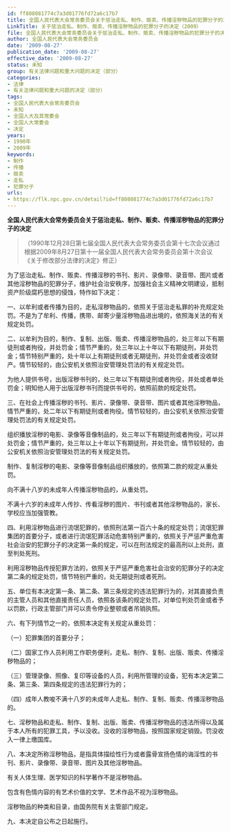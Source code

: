 ```yaml
---
id: ff808081774c7a3d01776fd72a6c17b7
title: 全国人民代表大会常务委员会关于惩治走私、制作、贩卖、传播淫秽物品的犯罪分子的决定
LinkTitle: 关于惩治走私、制作、贩卖、传播淫秽物品的犯罪分子的决定（2009）
file: 全国人民代表大会常务委员会关于惩治走私、制作、贩卖、传播淫秽物品的犯罪分子的决定_20090827_ff808081774c7a3d01776fd72a6c17b7.docx
author: 全国人民代表大会常务委员会
date: '2009-08-27'
publication_date: '2009-08-27'
effective_date: '2009-08-27'
status: 未知
group: 有关法律问题和重大问题的决定（部分）
categories:
- 法律
- 有关法律问题和重大问题的决定（部分）
tags:
- 全国人民代表大会常务委员会
- 未知
- 全国人大及其常委会
- 全国人大常委会
- 决定
years:
- 1990年
- 2009年
keywords:
- 制作
- 传播
- 贩卖
- 走私
- 犯罪分子
urls:
- https://flk.npc.gov.cn/detail?id=ff808081774c7a3d01776fd72a6c17b7
---
```


**全国人民代表大会常务委员会关于惩治走私、制作、贩卖、传播淫秽物品的犯罪分子的决定**

> （1990年12月28日第七届全国人民代表大会常务委员会第十七次会议通过 根据2009年8月27日第十一届全国人民代表大会常务委员会第十次会议《关于修改部分法律的决定》修正）

为了惩治走私、制作、贩卖、传播淫秽的书刊、影片、录像带、录音带、图片或者其他淫秽物品的犯罪分子，维护社会治安秩序，加强社会主义精神文明建设，抵制资产阶级腐朽思想的侵蚀，特作如下决定：

一、以牟利或者传播为目的，走私淫秽物品的，依照关于惩治走私罪的补充规定处罚。不是为了牟利、传播，携带、邮寄少量淫秽物品进出境的，依照海关法的有关规定处罚。

二、以牟利为目的，制作、复制、出版、贩卖、传播淫秽物品的，处三年以下有期徒刑或者拘役，并处罚金；情节严重的，处三年以上十年以下有期徒刑，并处罚金；情节特别严重的，处十年以上有期徒刑或者无期徒刑，并处罚金或者没收财产。情节较轻的，由公安机关依照治安管理处罚法的有关规定处罚。

为他人提供书号，出版淫秽书刊的，处三年以下有期徒刑或者拘役，并处或者单处罚金；明知他人用于出版淫秽书刊而提供书号的，依照前款的规定处罚。

三、在社会上传播淫秽的书刊、影片、录像带、录音带、图片或者其他淫秽物品，情节严重的，处二年以下有期徒刑或者拘役。情节较轻的，由公安机关依照治安管理处罚法的有关规定处罚。

组织播放淫秽的电影、录像等音像制品的，处三年以下有期徒刑或者拘役，可以并处罚金；情节严重的，处三年以上十年以下有期徒刑，并处罚金。情节较轻的，由公安机关依照治安管理处罚法的有关规定处罚。

制作、复制淫秽的电影、录像等音像制品组织播放的，依照第二款的规定从重处罚。

向不满十八岁的未成年人传播淫秽物品的，从重处罚。

不满十六岁的未成年人传抄、传看淫秽的图片、书刊或者其他淫秽物品的，家长、学校应当加强管教。

四、利用淫秽物品进行流氓犯罪的，依照刑法第一百六十条的规定处罚；流氓犯罪集团的首要分子，或者进行流氓犯罪活动危害特别严重的，依照关于严惩严重危害社会治安的犯罪分子的决定第一条的规定，可以在刑法规定的最高刑以上处刑，直至判处死刑。

利用淫秽物品传授犯罪方法的，依照关于严惩严重危害社会治安的犯罪分子的决定第二条的规定处罚，情节特别严重的，处无期徒刑或者死刑。

五、单位有本决定第一条、第二条、第三条规定的违法犯罪行为的，对其直接负责的主管人员和其他直接责任人员，依照各该条的规定处罚，对单位判处罚金或者予以罚款，行政主管部门并可以责令停业整顿或者吊销执照。

六、有下列情节之一的，依照本决定有关规定从重处罚：

（一）犯罪集团的首要分子；

（二）国家工作人员利用工作职务便利，走私、制作、复制、出版、贩卖、传播淫秽物品的；

（三）管理录像、照像、复印等设备的人员，利用所管理的设备，犯有本决定第二条、第三条、第四条规定的违法犯罪行为的；

（四）成年人教唆不满十八岁的未成年人走私、制作、复制、贩卖、传播淫秽物品的。

七、淫秽物品和走私、制作、复制、出版、贩卖、传播淫秽物品的违法所得以及属于本人所有的犯罪工具，予以没收。没收的淫秽物品，按照国家规定销毁。罚没收入一律上缴国库。

八、本决定所称淫秽物品，是指具体描绘性行为或者露骨宣扬色情的诲淫性的书刊、影片、录像带、录音带、图片及其他淫秽物品。

有关人体生理、医学知识的科学著作不是淫秽物品。

包含有色情内容的有艺术价值的文学、艺术作品不视为淫秽物品。

淫秽物品的种类和目录，由国务院有关主管部门规定。

九、本决定自公布之日起施行。
